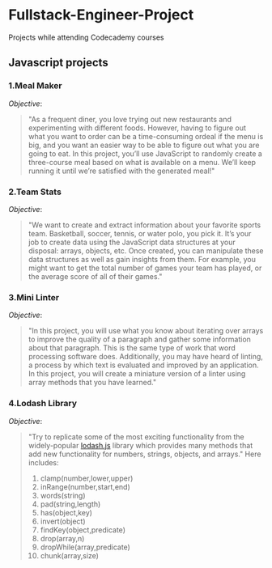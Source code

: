 # Fullstack-Engineer-Project
Projects while attending Codecademy courses

## Javascript projects
### 1.Meal Maker

  *Objective*:
  >"As a frequent diner, you love trying out new restaurants and experimenting with different foods. However, having to figure out what you want to order can be a time-consuming ordeal if the menu is big, and you want an easier way to be able to figure out what you are going to eat.
In this project, you’ll use JavaScript to randomly create a three-course meal based on what is available on a menu. We’ll keep running it until we’re satisfied with the generated meal!"

### 2.Team Stats

  *Objective*:
  >"We want to create and extract information about your favorite sports team. Basketball, soccer, tennis, or water polo, you pick it. It’s your job to create data using the JavaScript data structures at your disposal: arrays, objects, etc. Once created, you can manipulate these data structures as well as gain insights from them. For example, you might want to get the total number of games your team has played, or the average score of all of their games."

### 3.Mini Linter

  *Objective*:
  >"In this project, you will use what you know about iterating over arrays to improve the quality of a paragraph and gather some information about that paragraph. This is the same type of work that word processing software does. Additionally, you may have heard of linting, a process by which text is evaluated and improved by an application. In this project, you will create a miniature version of a linter using array methods that you have learned."

### 4.Lodash Library

  *Objective*:
  >"Try to replicate some of the most exciting functionality from the widely-popular [lodash.js](https://lodash.com/docs/4.17.15) library which provides many methods that add new functionality for numbers, strings, objects, and arrays." 
  >Here includes:
  >1. clamp(number,lower,upper)
  >2. inRange(number,start,end)
  >3. words(string)
  >4. pad(string,length)
  >5. has(object,key)
  >6. invert(object)
  >7. findKey(object,predicate)
  >8. drop(array,n)
  >9. dropWhile(array,predicate)
  >10. chunk(array,size)

